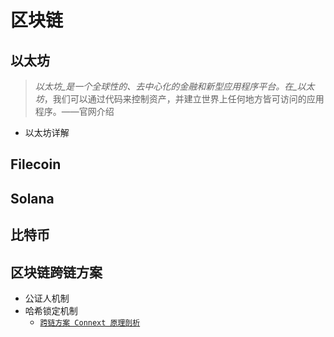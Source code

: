# 区块链

## 以太坊

> _以太坊_是一个全球性的、去中心化的金融和新型应用程序平台。在_以太坊_，我们可以通过代码来控制资产，并建立世界上任何地方皆可访问的应用程序。——官网介绍

* 以太坊详解

## Filecoin

## Solana

## 比特币



## 区块链跨链方案

* 公证人机制
* 哈希锁定机制
  * [`跨链方案 Connext 原理剖析`](cross-chain/connext.md)
